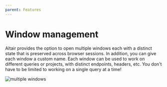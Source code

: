 ```yaml
---
parent: Features
---
```


# Window management

Altair provides the option to open multiple windows each with a distinct state that is preserved across browser sessions. In addition, you can give each window a custom name. Each window can be used to work on different queries or projects, with distinct endpoints, headers, etc. You don't have to be limited to working on a single query at a time!

![multiple windows](/assets/img/docs/window-management-window-tabs.png)
